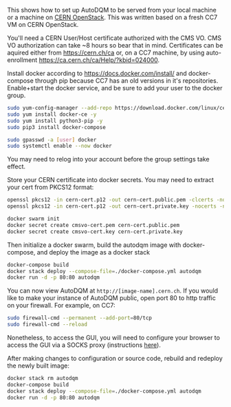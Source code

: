 This shows how to set up AutoDQM to be served from your local machine or a machine on [CERN OpenStack](https://openstack.cern.ch/project/instances/). This was written based on a fresh CC7 VM on CERN OpenStack. 

You'll need a CERN User/Host certificate authorized with the CMS VO. CMS VO authorization can take ~8 hours so bear that in mind. Certificates can be aquired either from https://cern.ch/ca or, on a CC7 machine, by using auto-enrollment https://ca.cern.ch/ca/Help/?kbid=024000.

Install docker according to https://docs.docker.com/install/ and docker-compose through pip because CC7 has an old versions in it's repositories.
Enable+start the docker service, and be sure to add your user to the docker group.
```sh
sudo yum-config-manager --add-repo https://download.docker.com/linux/centos/docker-ce.repo
sudo yum install docker-ce -y
sudo yum install python3-pip -y
sudo pip3 install docker-compose
```
```sh
sudo gpasswd -a [user] docker
sudo systemctl enable --now docker
```

You may need to relog into your account before the group settings take effect.

Store your CERN certificate into docker secrets. You may need to extract your cert from PKCS12 format:
```sh
openssl pkcs12 -in cern-cert.p12 -out cern-cert.public.pem -clcerts -nokeys
openssl pkcs12 -in cern-cert.p12 -out cern-cert.private.key -nocerts -nodes
```
```sh
docker swarm init
docker secret create cmsvo-cert.pem cern-cert.public.pem
docker secret create cmsvo-cert.key cern-cert.private.key 
```
Then initialize a docker swarm, build the autodqm image with docker-compose, and deploy the image as a docker stack
```sh
docker-compose build
docker stack deploy --compose-file=./docker-compose.yml autodqm
docker run -d -p 80:80 autodqm
```

You can now view AutoDQM at `http://[image-name].cern.ch`. If you would like to make your instance of AutoDQM public, open port 80 to http traffic on your firewall. For example, on CC7:
```sh
sudo firewall-cmd --permanent --add-port=80/tcp
sudo firewall-cmd --reload
```
Nonetheless, to access the GUI, you will need to configure your browser to access the GUI via a SOCKS proxy (instructions [here](https://github.com/jkguiang/AutoDQM/wiki/Using-AutoDQM)).

After making changes to configuration or source code, rebuild and redeploy the newly built image:
```sh
docker stack rm autodqm
docker-compose build
docker stack deploy --compose-file=./docker-compose.yml autodqm
docker run -d -p 80:80 autodqm
```
